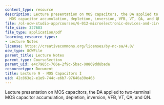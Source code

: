 ```yaml
---
content_type: resource
description: Lecture presentation on MOS capacitors, the DA applied to two-terminal
  MOS capacitor accumulation, depletion, inversion, VFB, VT, QA, and QN.
file: /ol-ocw-studio-app/courses/6-012-microelectronic-devices-and-circuits-fall-2009/42c863e2e1e9744ce6b797646a30e463_MIT6_012F09_lec09.pdf
file_size: 327683
file_type: application/pdf
learning_resource_types:
- Lecture Notes
license: https://creativecommons.org/licenses/by-nc-sa/4.0/
ocw_type: OCWFile
parent_title: Lecture Notes
parent_type: CourseSection
parent_uid: e4c7985c-766a-2f9c-5bac-08869dd8bade
resourcetype: Document
title: Lecture 9 - MOS Capacitors I
uid: 42c863e2-e1e9-744c-e6b7-97646a30e463
---
```

Lecture presentation on MOS capacitors, the DA applied to two-terminal MOS capacitor accumulation, depletion, inversion, VFB, VT, QA, and QN.